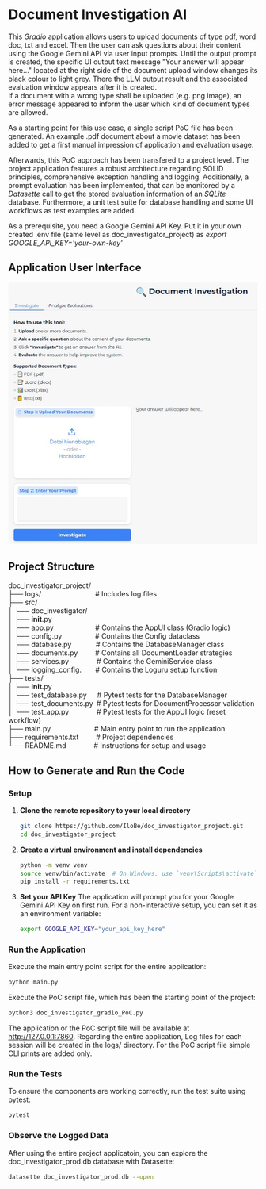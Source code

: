 # Document Investigation AI

This <i>Gradio</i> application allows users to upload documents of type pdf, word doc, txt and excel. Then the user can ask questions about their content using the Google Gemini API via user input prompts. Until the output prompt is created, the specific UI output text message "Your answer will appear here..." located at the right side of the document upload window changes its black colour to light grey. There the LLM output result and the associated evaluation window appears after it is created.<br>
If a document with a wrong type shall be uploaded (e.g. png image), an error message appeared to inform the user which kind of document types are allowed.

As a starting point for this use case, a single script PoC file has been generated. An example .pdf document about a movie dataset has been added to get a first manual impression of application and evaluation usage.

Afterwards, this PoC approach has been transfered to a project level. The project application features a robust architecture regarding SOLID principles, comprehensive exception handling and logging. Additionally, a prompt evaluation has been implemented, that can be monitored by a <i>Datasette</i> call to get the stored evaluation information of an <i>SQLite</i> database. Furthermore, a unit test suite for database handling and some UI workflows as test examples are added.

As a prerequisite, you need a Google Gemini API Key. Put it in your own created .env file (same level as doc_investigator_project) as <i>export GOOGLE_API_KEY='your-own-key'</i>

## Application User Interface
![application user interface](doc_investigation_app.JPG)
<br>

## Project Structure
doc_investigator_project/<br>
├── logs/&emsp;&emsp;&emsp;&emsp;&emsp;&emsp;&emsp;&ensp;&nbsp;# Includes log files<br>
├── src/<br>
│   └── doc_investigator/<br>
│       ├── __init__.py<br>
│       ├── app.py&emsp;&emsp;&emsp;&emsp;&emsp;&ensp;&ensp;# Contains the AppUI class (Gradio logic)<br>
│       ├── config.py&emsp;&emsp;&emsp;&emsp;&ensp;&nbsp;# Contains the Config dataclass<br>
│       ├── database.py&emsp;&emsp;&emsp;&ensp;# Contains the DatabaseManager class<br>
│       ├── documents.py&emsp;&emsp;&ensp;# Contains all DocumentLoader strategies<br>
│       ├── services.py&emsp;&emsp;&emsp;&emsp;# Contains the GeminiService class<br>
│       └── logging_config.&emsp;&emsp;# Contains the Loguru setup function<br>
├── tests/<br>
│   ├── __init__.py<br>
│   └── test_database.py&emsp;&ensp;# Pytest tests for the DatabaseManager<br>
│   └── test_documents.py&ensp;# Pytest tests for DocumentProcessor validation<br>
│   └── test_app.py&emsp;&emsp;&emsp;&emsp;# Pytest tests for the AppUI logic (reset workflow)<br>
├── main.py&emsp;&emsp;&emsp;&emsp;&emsp;&emsp;&nbsp;# Main entry point to run the application<br>
├── requirements.txt&emsp;&emsp;&ensp;# Project dependencies<br>
└── README.md&emsp;&emsp;&emsp;&emsp;# Instructions for setup and usage<br>

## How to Generate and Run the Code
### Setup

1.  **Clone the remote repository to your local directory**
    ```bash
    git clone https://github.com/IloBe/doc_investigator_project.git
    cd doc_investigator_project
    ```

2.  **Create a virtual environment and install dependencies**
    ```bash
    python -m venv venv
    source venv/bin/activate  # On Windows, use `venv\Scripts\activate`
    pip install -r requirements.txt
    ```

3.  **Set your API Key**
    The application will prompt you for your Google Gemini API Key on first run. For a non-interactive setup, you can set it as an environment variable:
    ```bash
    export GOOGLE_API_KEY="your_api_key_here"
    ```

### Run the Application
Execute the main entry point script for the entire application:
```bash
python main.py
```
Execute the PoC script file, which has been the starting point of the project:
```bash
python3 doc_investigator_gradio_PoC.py
```

The application or the PoC script file will be available at http://127.0.0.1:7860.
Regarding the entire application, Log files for each session will be created in the logs/ directory.
For the PoC script file simple CLI prints are added only.

### Run the Tests
To ensure the components are working correctly, run the test suite using pytest:
```bash
pytest
```

### Observe the Logged Data
After using the entire project applicatoin, you can explore the doc_investigator_prod.db database with Datasette:
```bash
datasette doc_investigator_prod.db --open
```

